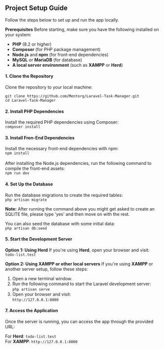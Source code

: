 ## Project Setup Guide

Follow the steps below to set up and run the app locally.

**Prerequisites**
Before starting, make sure you have the following installed on your system:

-   **PHP** (8.2 or higher)
-   **Composer** (for PHP package management)
-   **Node.js** and **npm** (for front-end dependencies)
-   **MySQL** or **MariaDB** (for database)
-   **A local server environment** (such as **XAMPP** or **Herd**)

#### 1. Clone the Repository

Clone the repository to your local machine:

```
git clone https://github.com/Mentorg/Laravel-Task-Manager.git
cd Laravel-Task-Manager
```

#### 2. Install PHP Dependencies

Install the required PHP dependencies using Composer:<br />
`composer install`

#### 3. Install Fron-End Dependencies

Install the necessary front-end dependencies with npm:<br />
`npm install`<br /><br />
After installing the Node.js dependencies, run the following command to compile the front-end assets:<br />
`npm run dev`

#### 4. Set Up the Database

Run the database migrations to create the required tables:<br />
`php artisan migrate`

**Note:** After running the command above you might get asked to create an SQLITE file, please type 'yes' and then move on with the rest.

You can also seed the database with some initial data:<br />
`php artisan db:seed`

#### 5. Start the Development Server

**Option 1: Using Herd**
If you're using **Herd**, open your browser and visit:<br />
`todo-list.test`

**Option 2: Using XAMPP or other local servers**
If you're using **XAMPP** or another server setup, follow these steps:

1. Open a new terminal window.
2. Run the following command to start the Laravel development server:<br />
   `php artisan serve`
3. Open your browser and visit:<br />
   `http://127.0.0.1:8000`

#### 7. Access the Application

Once the server is running, you can access the app through the provided URL:

For **Herd**: `todo-list.test`<br />
For **XAMPP**: `http://127.0.0.1:8000`
